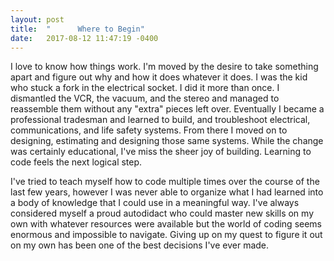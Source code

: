 ```yaml
---
layout: post
title:  "      Where to Begin"
date:   2017-08-12 11:47:19 -0400
---
```


I love to know how things work. I'm moved by the desire to take something apart and figure out why and how it does whatever it does.   I was the kid who stuck a fork in the electrical socket. I did it more than once. I dismantled the VCR, the vacuum, and the stereo and managed to reassemble them without any "extra" pieces left over. Eventually I became a professional tradesman and learned to build, and troubleshoot electrical, communications, and life safety systems. From there I moved on to designing, estimating and designing those same systems. While the change was certainly educational, I've miss the sheer joy of building. Learning to code feels the next logical step.

I've tried to teach myself how to code multiple times over the course of the last few years, however I was never able to organize what I had learned into a body of knowledge that I could use in a meaningful way. I've always considered myself a proud autodidact who could master new skills on my own with whatever resources were available but the world of coding seems enormous and impossible to navigate. Giving up on my quest to figure it out on my own has been one of the best decisions I've ever made.
